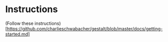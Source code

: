 # Instructions

(Follow these instructions)[https://github.com/charlieschwabacher/gestalt/blob/master/docs/getting-started.md]
